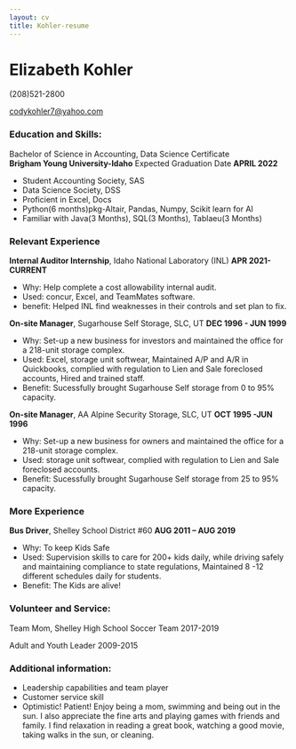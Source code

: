 ```yaml
---
layout: cv
title: Kohler-resume
---
```

# Elizabeth Kohler
(208)521-2800

<div id="webaddress">
  <a href="codykohler7@yahoo.com">codykohler7@yahoo.com</a>

### Education and Skills:
Bachelor of Science in Accounting, Data Science Certificate    
**Brigham Young University-Idaho**
Expected Graduation Date   **APRIL 2022**
* Student Accounting Society, SAS
* Data Science Society, DSS
* Proficient in Excel, Docs
* Python(6 months)pkg-Altair, Pandas, Numpy, Scikit learn for AI
* Familiar with Java(3 Months), SQL(3 Months), Tablaeu(3 Months)

### Relevant Experience

**Internal Auditor Internship**, Idaho National Laboratory (INL)                                                       **APR 2021- CURRENT**
* Why:  Help complete a cost allowability internal audit.
* Used: concur, Excel, and TeamMates software.
* benefit: Helped INL find weaknesses in their controls and set plan to fix.
  
**On-site Manager**, Sugarhouse Self Storage, SLC, UT			                                         **DEC 1996 - JUN 1999**	
* Why: Set-up a new business for investors and maintained the office for a 218-unit storage complex. 
* Used: Excel, storage unit softwear, Maintained A/P and A/R in Quickbooks, complied with regulation to Lien and Sale foreclosed accounts, Hired and trained staff.
* Benefit: Sucessfully brought Sugarhouse Self storage from 0 to 95% capacity.
  
**On-site Manager**, AA Alpine Security Storage, SLC, UT 	             			                **OCT 1995 -JUN 1996**
* Why: Set-up a new business for owners and maintained the office for a 218-unit storage complex. 
* Used: storage unit softwear, complied with regulation to Lien and Sale foreclosed accounts.
* Benefit: Sucessfully brought Sugarhouse Self storage from 25 to 95% capacity.
  
### More Experience
  
**Bus Driver**, Shelley School District #60					                         **AUG 2011 – AUG 2019**
* Why: To keep Kids Safe
* Used: Supervision skills to care for 200+ kids daily, while driving safely and maintaining compliance to state regulations, Maintained 8 -12 different schedules daily for students.
* Benefit: The Kids are alive!
  
### Volunteer and Service:
  
Team Mom, Shelley High School Soccer Team  2017-2019
  
Adult and Youth Leader  2009-2015

### Additional information:
* Leadership capabilities and team player
* Customer service skill
* Optimistic! Patient! Enjoy being a mom, swimming and being out in the sun.   I also appreciate the fine arts and playing games with friends and family. I find relaxation in reading a great book, watching a good movie, taking walks in the sun, or cleaning. 

<!-- ### Footer

Last updated: July 2021 -->


